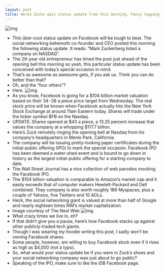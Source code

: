 ```yaml
---
layout: post
title: Heres Zucks epic status update from this morning. Fancy topping it?
---
```

![img](http://media.idownloadblog.com/wp-content/uploads/2012/05/Status-update-Mark-Zuckerberg-lists-Facebook-on-Nasdaq.png)
* This über-cool status update on Facebook will be tough to beat. The social networking behemoth co-founder and CEO posted this morning the following status update. It reads: “Mark Zuckerberg listed a company on NASDAQ”.
* The 29-year old entrepreneur has timed the post just ahead of the opening bell this morning so yeah, this particular status update has been conceived with today’s special occasion in mind.
* That’s as awesome as awesome gets, if you ask us. Think you can do better than that?
* Oh, and the “four others”?
* Here.
![img](http://media.idownloadblog.com/wp-content/uploads/2012/05/Status-update-Mark-Zuckerberg-lists-Facebook-on-Nasdaq-four-others.png)
* As you know, Facebook is going for a $104 billion market valuation based on their $34-$38 a piece price target from Wednesday. The real stock price will be known when Facebook actually hits the New York Stock Exchange at around 11am Eastern today. Shares will trade under the ticker symbol $FB on the Nasdaq.
* UPDATE: Shares opened at $43 a piece, a 13.25 percent increase that values the company at a whopping $117.7 billion.
* Here’s Zuck remotely ringing the opening bell at Nasdaq from his company’s headquarters in Menlo Park, California.
* The company will be issuing pretty-looking paper certificates during the initial-public offering (IPO) to mark the special occasion. Facebook IPO has been deemed a water-shed event and is bound to go down in history as the largest initial-public offering for a starting company to date.
* The Wall Street Journal has a nice collection of web parodies mocking the Facebook IPO.
* The $104 billion valuation is comparable to Amazon’s market cap and it easily exceeds that of computer makers Hewlett-Packard and Dell combined. They company is also worth roughly 186 Myspaces, plus a couple of Yahoos, five Twitters and 10 AOLs.
* Heck, the social networking giant is valued at more than half of Google and nearly eighteen times RIM’s market capitalization.
* Image courtesy of The Next Web
![img](http://media.idownloadblog.com/wp-content/uploads/2012/05/How-Facebook-stacks-up-against-other-tech-giants.png)
* What crazy times we live in, eh?
* If that didn’t give you a pause, here’s how Facebook stacks up against other publicly-traded tech giants.
* Though I was wearing my hoodie writing this post, I sadly won’t be owning Facebook shares.
* Some people, however, are willing to buy Facebook stock even if it rises as high as $4,000 (not a typo).
* So, what would your status update be if you were in Zuck’s shoes and your social networking company was just about to go public?
* Speaking of the IPO, make sure to like the iDB Facebook page.

